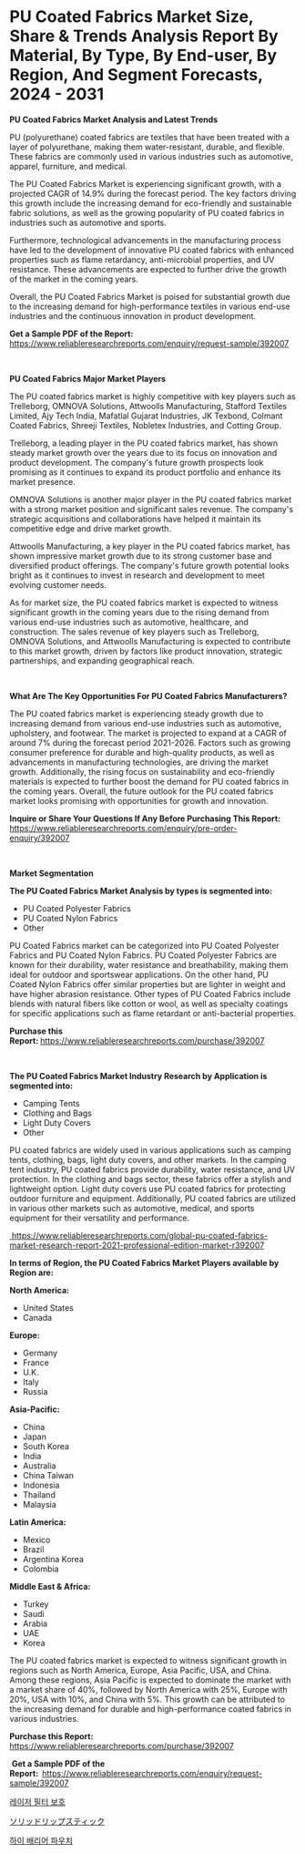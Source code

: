 <p><h1>PU Coated Fabrics Market Size, Share & Trends Analysis Report By Material, By Type, By End-user, By Region, And Segment Forecasts, 2024 - 2031</h1></p><p><strong>PU Coated Fabrics Market Analysis and Latest Trends</strong></p>
<p><p>PU (polyurethane) coated fabrics are textiles that have been treated with a layer of polyurethane, making them water-resistant, durable, and flexible. These fabrics are commonly used in various industries such as automotive, apparel, furniture, and medical.</p><p>The PU Coated Fabrics Market is experiencing significant growth, with a projected CAGR of 14.9% during the forecast period. The key factors driving this growth include the increasing demand for eco-friendly and sustainable fabric solutions, as well as the growing popularity of PU coated fabrics in industries such as automotive and sports.</p><p>Furthermore, technological advancements in the manufacturing process have led to the development of innovative PU coated fabrics with enhanced properties such as flame retardancy, anti-microbial properties, and UV resistance. These advancements are expected to further drive the growth of the market in the coming years.</p><p>Overall, the PU Coated Fabrics Market is poised for substantial growth due to the increasing demand for high-performance textiles in various end-use industries and the continuous innovation in product development.</p></p>
<p><strong>Get a Sample PDF of the Report:&nbsp;</strong> <a href="https://www.reliableresearchreports.com/enquiry/request-sample/392007">https://www.reliableresearchreports.com/enquiry/request-sample/392007</a></p>
<p>&nbsp;</p>
<p><strong>PU Coated Fabrics Major Market Players</strong></p>
<p><p>The PU coated fabrics market is highly competitive with key players such as Trelleborg, OMNOVA Solutions, Attwoolls Manufacturing, Stafford Textiles Limited, Ajy Tech India, Mafatlal Gujarat Industries, JK Texbond, Colmant Coated Fabrics, Shreeji Textiles, Nobletex Industries, and Cotting Group.</p><p>Trelleborg, a leading player in the PU coated fabrics market, has shown steady market growth over the years due to its focus on innovation and product development. The company's future growth prospects look promising as it continues to expand its product portfolio and enhance its market presence.</p><p>OMNOVA Solutions is another major player in the PU coated fabrics market with a strong market position and significant sales revenue. The company's strategic acquisitions and collaborations have helped it maintain its competitive edge and drive market growth.</p><p>Attwoolls Manufacturing, a key player in the PU coated fabrics market, has shown impressive market growth due to its strong customer base and diversified product offerings. The company's future growth potential looks bright as it continues to invest in research and development to meet evolving customer needs.</p><p>As for market size, the PU coated fabrics market is expected to witness significant growth in the coming years due to the rising demand from various end-use industries such as automotive, healthcare, and construction. The sales revenue of key players such as Trelleborg, OMNOVA Solutions, and Attwoolls Manufacturing is expected to contribute to this market growth, driven by factors like product innovation, strategic partnerships, and expanding geographical reach.</p></p>
<p>&nbsp;</p>
<p><strong>What Are The Key Opportunities For PU Coated Fabrics Manufacturers?</strong></p>
<p><p>The PU coated fabrics market is experiencing steady growth due to increasing demand from various end-use industries such as automotive, upholstery, and footwear. The market is projected to expand at a CAGR of around 7% during the forecast period 2021-2026. Factors such as growing consumer preference for durable and high-quality products, as well as advancements in manufacturing technologies, are driving the market growth. Additionally, the rising focus on sustainability and eco-friendly materials is expected to further boost the demand for PU coated fabrics in the coming years. Overall, the future outlook for the PU coated fabrics market looks promising with opportunities for growth and innovation.</p></p>
<p><strong>Inquire or Share Your Questions If Any Before Purchasing This Report:</strong> <a href="https://www.reliableresearchreports.com/enquiry/pre-order-enquiry/392007">https://www.reliableresearchreports.com/enquiry/pre-order-enquiry/392007</a></p>
<p>&nbsp;</p>
<p><strong>Market Segmentation</strong></p>
<p><strong>The PU Coated Fabrics Market Analysis by types is segmented into:</strong></p>
<p><ul><li>PU Coated Polyester Fabrics</li><li>PU Coated Nylon Fabrics</li><li>Other</li></ul></p>
<p><p>PU Coated Fabrics market can be categorized into PU Coated Polyester Fabrics and PU Coated Nylon Fabrics. PU Coated Polyester Fabrics are known for their durability, water resistance and breathability, making them ideal for outdoor and sportswear applications. On the other hand, PU Coated Nylon Fabrics offer similar properties but are lighter in weight and have higher abrasion resistance. Other types of PU Coated Fabrics include blends with natural fibers like cotton or wool, as well as specialty coatings for specific applications such as flame retardant or anti-bacterial properties.</p></p>
<p><strong>Purchase this Report:&nbsp;</strong><a href="https://www.reliableresearchreports.com/purchase/392007">https://www.reliableresearchreports.com/purchase/392007</a></p>
<p>&nbsp;</p>
<p><strong>The PU Coated Fabrics Market Industry Research by Application is segmented into:</strong></p>
<p><ul><li>Camping Tents</li><li>Clothing and Bags</li><li>Light Duty Covers</li><li>Other</li></ul></p>
<p><p>PU coated fabrics are widely used in various applications such as camping tents, clothing, bags, light duty covers, and other markets. In the camping tent industry, PU coated fabrics provide durability, water resistance, and UV protection. In the clothing and bags sector, these fabrics offer a stylish and lightweight option. Light duty covers use PU coated fabrics for protecting outdoor furniture and equipment. Additionally, PU coated fabrics are utilized in various other markets such as automotive, medical, and sports equipment for their versatility and performance.</p></p>
<p><a href="https://www.reliableresearchreports.com/global-pu-coated-fabrics-market-research-report-2021-professional-edition-market-r392007">&nbsp;https://www.reliableresearchreports.com/global-pu-coated-fabrics-market-research-report-2021-professional-edition-market-r392007</a></p>
<p><strong>In terms of Region, the PU Coated Fabrics Market Players available by Region are:</strong></p>
<p>
    <p> <strong> North America: </strong>
        <ul>
            <li>United States</li>
            <li>Canada</li>
        </ul>
        </p> 
    <p> <strong> Europe: </strong>
        <ul>
            <li>Germany</li>
            <li>France</li>
            <li>U.K.</li>
            <li>Italy</li>
            <li>Russia</li>
        </ul>
        </p> 
    <p> <strong> Asia-Pacific: </strong>
        <ul>
            <li>China</li>
            <li>Japan</li>
            <li>South Korea</li>
            <li>India</li>
            <li>Australia</li>
            <li>China Taiwan</li>
            <li>Indonesia</li>
            <li>Thailand</li>
            <li>Malaysia</li>
        </ul>
        </p> 
    <p> <strong> Latin America: </strong>
        <ul>
            <li>Mexico</li>
            <li>Brazil</li>
            <li>Argentina Korea</li>
            <li>Colombia</li>
        </ul>
        </p> 
    <p> <strong> Middle East & Africa: </strong>
        <ul>
            <li>Turkey</li>
            <li>Saudi</li>
            <li>Arabia</li>
            <li>UAE</li>
            <li>Korea</li>
        </ul>
    </p>
    </p>
<p><p>The PU coated fabrics market is expected to witness significant growth in regions such as North America, Europe, Asia Pacific, USA, and China. Among these regions, Asia Pacific is expected to dominate the market with a market share of 40%, followed by North America with 25%, Europe with 20%, USA with 10%, and China with 5%. This growth can be attributed to the increasing demand for durable and high-performance coated fabrics in various industries.</p></p>
<p><strong>Purchase this Report: </strong><a href="https://www.reliableresearchreports.com/purchase/392007">https://www.reliableresearchreports.com/purchase/392007</a></p>
<p>&nbsp;<strong>Get a Sample PDF of the Report:&nbsp;&nbsp;</strong><a href="https://www.reliableresearchreports.com/enquiry/request-sample/392007">https://www.reliableresearchreports.com/enquiry/request-sample/392007</a></p>
<p><strong></strong></p>
<p><p><a href="https://medium.com/@juddmetz/%EA%B8%80%EB%A1%9C%EB%B2%8C-%EB%A0%88%EC%9D%B4%EC%A0%80-%ED%95%84%ED%84%B0-%EB%B3%B4%ED%98%B8-%EC%8B%9C%EC%9E%A5-%EA%B7%9C%EB%AA%A8-%EB%B0%8F-%EC%A0%90%EC%9C%A0%EC%9C%A8-%EB%B6%84%EC%84%9D-%EC%A0%9C%ED%92%88-%EC%9C%A0%ED%98%95-%EC%9D%91%EC%9A%A9-%EB%B0%8F-%EC%A7%80%EC%97%AD%EB%B3%84-%EC%98%88%EC%B8%A1-2024-2031-1e3615ef6a5b">레이저 필터 보호</a></p><p><a href="https://medium.com/@hugofirst21/%E3%82%BD%E3%83%AA%E3%83%83%E3%83%89%E3%83%AA%E3%83%83%E3%83%97%E3%82%B9%E3%83%86%E3%82%A3%E3%83%83%E3%82%AF%E5%B8%82%E5%A0%B4%E3%81%AB%E6%B7%B1%E3%81%8F%E6%8E%98%E3%82%8A%E4%B8%8B%E3%81%92%E3%82%8B-%E3%83%88%E3%83%AC%E3%83%B3%E3%83%89-%E5%B8%82%E5%A0%B4%E3%82%BB%E3%82%B0%E3%83%A1%E3%83%B3%E3%83%86%E3%83%BC%E3%82%B7%E3%83%A7%E3%83%B3-%E7%AB%B6%E4%BA%89%E5%88%86%E6%9E%90-a2e045c90cb8">ソリッドリップスティック</a></p><p><a href="https://medium.com/@monserratemohr/%EA%B3%A0-%EC%9E%A5%EB%B2%BD-%ED%8C%8C%EC%9A%B0%EC%B9%98-%EC%8B%9C%EC%9E%A5-%EA%B7%9C%EB%AA%A8-%EB%B0%8F-%EC%A0%90%EC%9C%A0%EC%9C%A8-%EB%B6%84%EC%84%9D-%EC%84%B1%EC%9E%A5-%ED%8A%B8%EB%A0%8C%EB%93%9C-%EB%B0%8F-%EC%98%88%EC%B8%A1-2024-2031-e37e37ab74fb">하이 배리어 파우치</a></p></p>